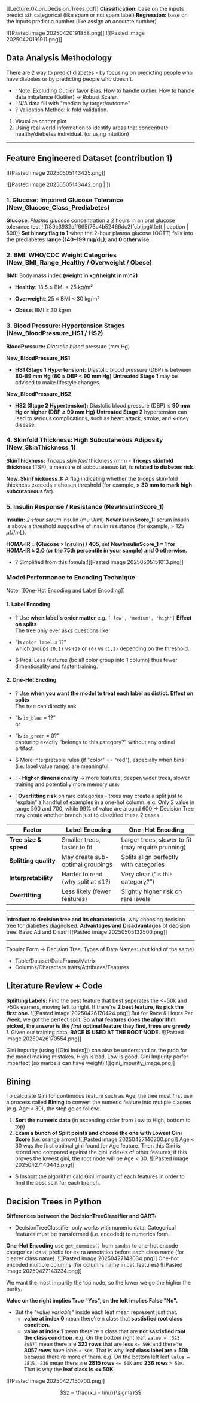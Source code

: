[[Lecture_07_on_Decision_Trees.pdf]]
**Classification:** base on the inputs predict sth categorical (like spam or not spam label)
**Regression:** base on the inputs predict a number (like assign an accurate number)

![[Pasted image 20250420191858.png]]
![[Pasted image 20250420191911.png]]

## Data Analysis Methodology
There are 2 way to predict diabetes - by focusing on predicting people who have diabetes or by predicting people who doesn't.

+ ! Note: Excluding Outlier favor Bias. How to handle outlier. How to handle data imbalance (Outlier) -> Robust Scaler.
+ ! N/A data fill with "median by target/outcome"
+ ? Validation Method: k-fold validation. 
1) Visualize scatter plot 
2) Using real world information to identify areas that concentrate healthy/diebetes individual. (or using intuition)

---
## Feature Engineered Dataset (contribution 1)
![[Pasted image 20250505143425.png]]

![[Pasted image 20250505143442.png | ]]

### 1. Glucose: Impaired Glucose Tolerance (New_Glucose_Class_Prediabetes)
**Glucose**: *Plasma glucose* concentration a 2 hours in an oral glucose tolerance test
![[f89c3932cff665f76a4b52466dc2ffcb.jpg# left | caption | 500]]
**Set binary flag to 1** when the 2-hour plasma glucose (OGTT) falls into the prediabetes **range (140–199 mg/dL)**, and **0 otherwise**.


### 2. BMI: WHO/CDC Weight Categories (New_BMI_Range_Healthy / Overweight / Obese)
**BMI:** Body mass index **(weight in kg/(height in m)^2)**
- **Healthy**: 18.5 ≤ BMI < 25 kg/m²
    
- **Overweight**: 25 ≤ BMI < 30 kg/m²
    
- **Obese**: BMI ≥ 30 kg/m

### 3. Blood Pressure: Hypertension Stages (New_BloodPressure_HS1 / HS2)
**BloodPressure:** *Diastolic blood* pressure (mm Hg)

**New_BloodPressure_HS1**
+ **HS1 (Stage 1 Hypertension):** Diastolic blood pressure (DBP) is between **80-89 mm Hg 
	(80 ≤ DBP < 90 mm Hg)**
	**Untreated Stage 1** may be advised to make lifestyle changes.

**New_BloodPressure_HS2** 
+ **HS2 (Stage 2 Hypertension):** Diastolic blood pressure (DBP) is **90 mm Hg or higher**
	**(DBP ≥ 90 mm Hg)**
	**Untreated Stage 2** hypertension can lead to serious complications, such as heart attack, stroke, and kidney disease.

### 4. Skinfold Thickness: High Subcutaneous Adiposity (New_SkinThickness_1)
**SkinThickness:** *Triceps skin fold* thickness (mm) - **Triceps skinfold thickness** (TSF), a measure of subcutaneous fat, is **related to diabetes risk**. 

**New_SkinThickness_1:** A flag indicating whether the triceps skin-fold thickness exceeds a chosen threshold (for example, **> 30 mm to mark high subcutaneous fat**).

### 5. Insulin Response / Resistance (NewInsulinScore_1)
**Insulin:** *2-Hour serum* insulin (mu U/ml)
**NewInsulinScore_1:** serum insulin is above a threshold suggestive of insulin resistance (for example, > 125 $\mu U$/$mL$).

**HOMA-IR = (Glucose × Insulin) / 405**, set **NewInsulinScore_1 = 1 for HOMA-IR ≥ 2.0 (or the 75th percentile in your sample) and 0 otherwise.** 
+ ? Simplified from this fomula:![[Pasted image 20250505151013.png]]

### Model Performance to Encoding Technique
Note: [[One-Hot Encoding and Label Encoding]]
#### 1. Label Encoding
+ ? Use **when label's order matter**  e.g. `['low', 'medium', 'high']`
**Effect on splits**  
The tree only ever asks questions like
+ “Is `color_label` ≤ 1?”   
	which groups `{0,1}` vs `{2}` or `{0}` vs `{1,2}` depending on the threshold.

+ $ Pros: Less features (bc all color group into 1 column) thus fewer dimentionality and faster training.   

#### 2. One-Hot Encding
+ ? Use **when you want the model to treat each label as distict.** 
**Effect on splits**  
The tree can directly ask
+  “Is `is_blue` = 1?”  
	or  
+ “Is `is_green` = 0?”  
	capturing exactly “belongs to this category?” without any ordinal artifact.

+ $ More interpretable rules (if "color" == "red"), especially when bins (i.e. label value range) are meaningful. 
+ ! - **Higher dimensionality** → more features, deeper/wider trees, slower training and potentially more memory use.
    
- ! **Overfitting risk** on rare categories - trees may create a split just to “explain” a handful of examples in a one-hot column. 
	e.g. Only 2 value in range 500 and 700, while 99% of value are around 600 -> Decision Tree may create another branch just to classified these 2 cases.

| Factor                | Label Encoding                    | One-Hot Encoding                                   |
| --------------------- | --------------------------------- | -------------------------------------------------- |
| **Tree size & speed** | Smaller trees, faster to fit      | Larger trees, slower to fit (may require prunning) |
| **Splitting quality** | May create sub-optimal groupings  | Splits align perfectly with categories             |
| **Interpretability**  | Harder to read (why split at ≤1?) | Very clear (“is this category?”)                   |
| **Overfitting**       | Less likely (fewer features)      | Slightly higher risk on rare levels                |

---

**Introduct to decision tree and its characteristic**, why choosing decision tree for diabeties diagnolsed. 
**Advantages and Disadvantages** of decision tree. 
Basic Ad and Disad
![[Pasted image 20250505132500.png]]

---

Tabular Form -> Decision Tree.
Tyoes of Data Names: (but kind of the same) 
+ Table/Dataset/DataFrame/Matrix 
+ Columns/Characters traits/Attributes/Features

## Literature Review + Code
**Splitting Labels:** Find the best feature that best seperates the <=50k and >50k earners, moving left to right. If there're **2 best feature, its pick the first one.**
![[Pasted image 20250426170424.png]]
But for Race & Hours Per Week, we got the perfect split. So **what features does the algorithm picked, the answer is the *first* optimal feature they find, trees are greedy !**. Given our training data, **RACE IS USED AT THE ROOT NODE.**
![[Pasted image 20250426170554.png]]


Gini Impurity (using [[Gini Index]]) can also be understand as the prob for the model making mistakes. High is bad, Low is good.
Gini Impurity perfer imperfect (so marbels can have weight)
![[gini_impurity_image.png]]

## Bining
 To calculate Gini for continuous feature such as Age, the tree must first use a process called **Bining** to convert the numeric feature into mutiple classes (e.g. Age < 30), the step go as follow:
 1) **Sort the numeric data** (in ascending order from Low to High, bottom to top)
 2) **Exam a bunch of Split points and choose the one with Lowest Gini Score** (i.e. orange arrow) 
	![[Pasted image 20250427140300.png]]
	Age < 30 was the first optimal gini found for Age feature. 
	Then this Gini is stored and compared against the gini indexes of other features, if this proves the lowest gini, the root node will be Age < 30. ![[Pasted image 20250427140443.png]]
+ $ Inshort the algorithm calc Gini Impurity of each features in order to find the best split for each branch. 

## Decision Trees in Python
**Differences between the DecisionTreeClassifier and CART:**
+ DecisionTreeClassifier only works with numeric data. Categorical features must be transformed (i.e. encoded) to numerics form.


**One-Hot Encoding**
use `get_dummies()` from `pandas` to one-hot encode categorical data, prefix for extra annotation before each class name (for clearer class name). 
![[Pasted image 20250427143034.png]]
One-hot encoded multiple columns (for columns name in cat_features)
![[Pasted image 20250427143234.png]]

We want the most impurity the top node, so the lower we go the higher the purity. 

**Value on the right implies True "Yes", on the left implies False "No".** 
+ But the *"value variable"* inside each leaf mean represent just that.
	+ **value at index 0** mean there're n class that **sastisfied root class condition.**
	+ **value at index 1** mean there're n class that are **not sastisfied root the class condition**.
	e.g. On the bottom right leaf, `value = [323, 3057]` mean there are **323 rows** that are less `<= 50K` and there're **3057 rows** have label `> 50K`. That is why **leaf class label are > 50k** because there're more of them. 
	e.g. On the bottom left leaf `value = 2815, 236` mean there are **2815 rows**  `<= 50K` and **236 rows** `> 50K`. That is why the **leaf class is <= 50K**. 
	
![[Pasted image 20250427150700.png]]


$$z = \frac{x_i - \mu}{\sigma}$$